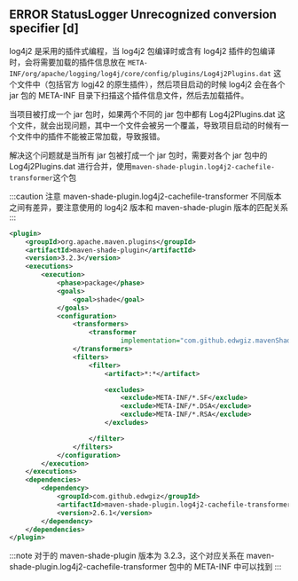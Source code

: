 ## ERROR StatusLogger Unrecognized conversion specifier [d]

log4j2 是采用的插件式编程，当 log4j2 包编译时或含有 log4j2 插件的包编译时，会将需要加载的插件信息放在 `META-INF/org/apache/logging/log4j/core/config/plugins/Log4j2Plugins.dat` 这个文件中（包括官方 logj42 的原生插件），然后项目启动的时候 log4j2 会在各个 jar 包的 META-INF 目录下扫描这个插件信息文件，然后去加载插件。

当项目被打成一个 jar 包时，如果两个不同的 jar 包中都有 Log4j2Plugins.dat 这个文件，就会出现问题，其中一个文件会被另一个覆盖，导致项目启动的时候有一个文件中的插件不能被正常加载，导致报错。

解决这个问题就是当所有 jar 包被打成一个 jar 包时，需要对各个 jar 包中的 Log4j2Plugins.dat 进行合并，使用`maven-shade-plugin.log4j2-cachefile-transformer`这个包

:::caution 注意
maven-shade-plugin.log4j2-cachefile-transformer 不同版本之间有差异，要注意使用的 log4j2 版本和 maven-shade-plugin 版本的匹配关系
:::

```xml
<plugin>
    <groupId>org.apache.maven.plugins</groupId>
    <artifactId>maven-shade-plugin</artifactId>
    <version>3.2.3</version>
    <executions>
        <execution>
            <phase>package</phase>
            <goals>
                <goal>shade</goal>
            </goals>
            <configuration>
                <transformers>
                    <transformer
                            implementation="com.github.edwgiz.mavenShadePlugin.log4j2CacheTransformer.PluginsCacheFileTransformer"/>
                </transformers>
                <filters>
                    <filter>
                        <artifact>*:*</artifact>

                        <excludes>
                            <exclude>META-INF/*.SF</exclude>
                            <exclude>META-INF/*.DSA</exclude>
                            <exclude>META-INF/*.RSA</exclude>
                        </excludes>

                    </filter>
                </filters>
            </configuration>
        </execution>
    </executions>
    <dependencies>
        <dependency>
            <groupId>com.github.edwgiz</groupId>
            <artifactId>maven-shade-plugin.log4j2-cachefile-transformer</artifactId>
            <version>2.6.1</version>
        </dependency>
    </dependencies>
</plugin>
```

:::note
对于的 maven-shade-plugin 版本为 3.2.3，这个对应关系在 maven-shade-plugin.log4j2-cachefile-transformer 包中的 META-INF 中可以找到
:::
